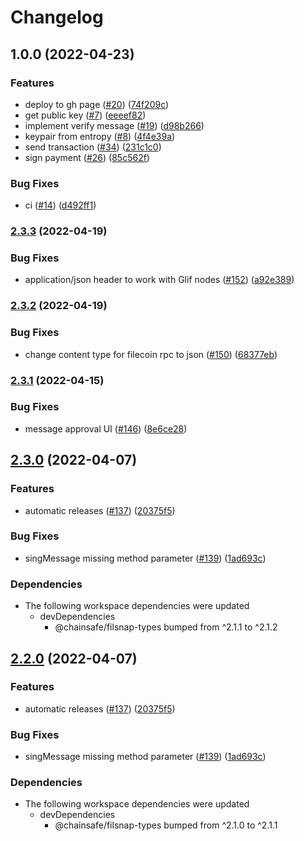 # Changelog

## 1.0.0 (2022-04-23)


### Features

* deploy to gh page ([#20](https://github.com/ChainSafe/mina-snap/issues/20)) ([74f209c](https://github.com/ChainSafe/mina-snap/commit/74f209cb8df4b875cb65364d8538a674a98940b8))
* get public key ([#7](https://github.com/ChainSafe/mina-snap/issues/7)) ([eeeef82](https://github.com/ChainSafe/mina-snap/commit/eeeef8245b93543ed2d7052d513b866467167950))
* implement verify message ([#19](https://github.com/ChainSafe/mina-snap/issues/19)) ([d98b266](https://github.com/ChainSafe/mina-snap/commit/d98b266d89e9fbdbf3d68b58536e33875b4615a1))
* keypair from entropy ([#8](https://github.com/ChainSafe/mina-snap/issues/8)) ([4f4e39a](https://github.com/ChainSafe/mina-snap/commit/4f4e39a8e7894dd04dd4c87e403db59a50d0b975))
* send transaction ([#34](https://github.com/ChainSafe/mina-snap/issues/34)) ([231c1c0](https://github.com/ChainSafe/mina-snap/commit/231c1c02d40c8b64f9d297af01741af67b5a1ee4))
* sign payment ([#26](https://github.com/ChainSafe/mina-snap/issues/26)) ([85c562f](https://github.com/ChainSafe/mina-snap/commit/85c562f54a03d2fb3172d0a93926a39f59155d50))


### Bug Fixes

* ci ([#14](https://github.com/ChainSafe/mina-snap/issues/14)) ([d492ff1](https://github.com/ChainSafe/mina-snap/commit/d492ff103df3516690b18a32b24595af401ece8e))

### [2.3.3](https://github.com/ChainSafe/filsnap/compare/filsnap-v2.3.2...filsnap-v2.3.3) (2022-04-19)


### Bug Fixes

* application/json header to work with Glif nodes ([#152](https://github.com/ChainSafe/filsnap/issues/152)) ([a92e389](https://github.com/ChainSafe/filsnap/commit/a92e389c01d753e2237ec7164916f22d130371c1))

### [2.3.2](https://github.com/ChainSafe/filsnap/compare/filsnap-v2.3.1...filsnap-v2.3.2) (2022-04-19)


### Bug Fixes

* change content type for filecoin rpc to json ([#150](https://github.com/ChainSafe/filsnap/issues/150)) ([68377eb](https://github.com/ChainSafe/filsnap/commit/68377ebe8541fe4da585fcd7311d574746362374))

### [2.3.1](https://github.com/ChainSafe/filsnap/compare/filsnap-v2.3.0...filsnap-v2.3.1) (2022-04-15)


### Bug Fixes

* message approval UI ([#146](https://github.com/ChainSafe/filsnap/issues/146)) ([8e6ce28](https://github.com/ChainSafe/filsnap/commit/8e6ce282f2895d96144cb0d7439011c37bc611b4))

## [2.3.0](https://github.com/ChainSafe/filsnap/compare/filsnap-v2.2.0...filsnap-v2.3.0) (2022-04-07)


### Features

* automatic releases ([#137](https://github.com/ChainSafe/filsnap/issues/137)) ([20375f5](https://github.com/ChainSafe/filsnap/commit/20375f52d2712a59961a8c5708fa990b3a178dd2))


### Bug Fixes

* singMessage missing method parameter ([#139](https://github.com/ChainSafe/filsnap/issues/139)) ([1ad693c](https://github.com/ChainSafe/filsnap/commit/1ad693cc5add32761bff94be71ea477671c2f9b5))


### Dependencies

* The following workspace dependencies were updated
  * devDependencies
    * @chainsafe/filsnap-types bumped from ^2.1.1 to ^2.1.2

## [2.2.0](https://github.com/ChainSafe/filsnap/compare/filsnap-v2.1.0...filsnap-v2.2.0) (2022-04-07)


### Features

* automatic releases ([#137](https://github.com/ChainSafe/filsnap/issues/137)) ([20375f5](https://github.com/ChainSafe/filsnap/commit/20375f52d2712a59961a8c5708fa990b3a178dd2))


### Bug Fixes

* singMessage missing method parameter ([#139](https://github.com/ChainSafe/filsnap/issues/139)) ([1ad693c](https://github.com/ChainSafe/filsnap/commit/1ad693cc5add32761bff94be71ea477671c2f9b5))


### Dependencies

* The following workspace dependencies were updated
  * devDependencies
    * @chainsafe/filsnap-types bumped from ^2.1.0 to ^2.1.1
